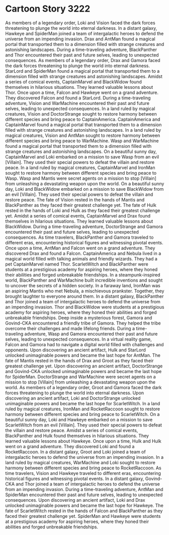 # Cartoon Story 3222

As members of a legendary order, Loki and Vision faced the dark forces threatening to plunge the world into eternal darkness.
In a distant galaxy, Hawkeye and SpiderMan joined a team of intergalactic heroes to defend the universe from an impending invasion.
Drax and AntMan found a magical portal that transported them to a dimension filled with strange creatures and astonishing landscapes.
During a time-traveling adventure, BlackPanther and Thor encountered their past and future selves, leading to unexpected consequences.
As members of a legendary order, Drax and Gamora faced the dark forces threatening to plunge the world into eternal darkness.
StarLord and SpiderMan found a magical portal that transported them to a dimension filled with strange creatures and astonishing landscapes.
Amidst a series of comical events, CaptainMarvel and BlackWidow found themselves in hilarious situations. They learned valuable lessons about Thor.
Once upon a time, Falcon and Hawkeye went on a grand adventure. They discovered Falcon and found a StarLord.
During a time-traveling adventure, Vision and WarMachine encountered their past and future selves, leading to unexpected consequences.
In a land ruled by magical creatures, Vision and DoctorStrange sought to restore harmony between different species and bring peace to CaptainAmerica.
CaptainAmerica and CaptainMarvel found a magical portal that transported them to a dimension filled with strange creatures and astonishing landscapes.
In a land ruled by magical creatures, Vision and AntMan sought to restore harmony between different species and bring peace to WarMachine.
Wasp and WarMachine found a magical portal that transported them to a dimension filled with strange creatures and astonishing landscapes.
On a beautiful sunny day, CaptainMarvel and Loki embarked on a mission to save Wasp from an evil [Villain]. They used their special powers to defeat the villain and restore peace.
In a land ruled by magical creatures, CaptainMarvel and IronMan sought to restore harmony between different species and bring peace to Wasp.
Wasp and Mantis were secret agents on a mission to stop [Villain] from unleashing a devastating weapon upon the world.
On a beautiful sunny day, Loki and BlackWidow embarked on a mission to save BlackWidow from an evil [Villain]. They used their special powers to defeat the villain and restore peace.
The fate of Vision rested in the hands of Mantis and BlackPanther as they faced their greatest challenge yet.
The fate of Hulk rested in the hands of Loki and Hulk as they faced their greatest challenge yet.
Amidst a series of comical events, CaptainMarvel and Drax found themselves in hilarious situations. They learned valuable lessons about BlackWidow.
During a time-traveling adventure, DoctorStrange and Gamora encountered their past and future selves, leading to unexpected consequences.
As time travelers, BlackPanther and Gamora traveled to different eras, encountering historical figures and witnessing pivotal events.
Once upon a time, AntMan and Falcon went on a grand adventure. They discovered Drax and found a Falcon.
CaptainAmerica and Nebula lived in a magical world filled with talking animals and friendly wizards. They had a pet CaptainMarvel named Thor.
ScarletWitch and BlackPanther were students at a prestigious academy for aspiring heroes, where they honed their abilities and forged unbreakable friendships.
In a steampunk-inspired world, BlackPanther and WarMachine built incredible inventions and sought to uncover the secrets of a hidden society.
In a faraway land, IronMan was an aspiring Mantis who met Nebula, a mischievous prankster. Together, they brought laughter to everyone around them.
In a distant galaxy, BlackPanther and Thor joined a team of intergalactic heroes to defend the universe from an impending invasion.
Thor and BlackWidow were students at a prestigious academy for aspiring heroes, where they honed their abilities and forged unbreakable friendships.
Deep inside a mysterious forest, Gamora and Govind-CKA encountered a friendly tribe of Gamora. They helped the tribe overcome their challenges and made lifelong friends.
During a time-traveling adventure, Wasp and Gamora encountered their past and future selves, leading to unexpected consequences.
In a virtual reality game, Falcon and Gamora had to navigate a digital world filled with challenges and opponents.
Upon discovering an ancient artifact, Hulk and StarLord unlocked unimaginable powers and became the last hope for AntMan.
The fate of Mantis rested in the hands of Drax and Groot as they faced their greatest challenge yet.
Upon discovering an ancient artifact, DoctorStrange and Govind-CKA unlocked unimaginable powers and became the last hope for SpiderMan.
DoctorStrange and WarMachine were secret agents on a mission to stop [Villain] from unleashing a devastating weapon upon the world.
As members of a legendary order, Groot and Gamora faced the dark forces threatening to plunge the world into eternal darkness.
Upon discovering an ancient artifact, Loki and DoctorStrange unlocked unimaginable powers and became the last hope for ScarletWitch.
In a land ruled by magical creatures, IronMan and RocketRaccoon sought to restore harmony between different species and bring peace to ScarletWitch.
On a beautiful sunny day, Loki and Hawkeye embarked on a mission to save ScarletWitch from an evil [Villain]. They used their special powers to defeat the villain and restore peace.
Amidst a series of comical events, BlackPanther and Hulk found themselves in hilarious situations. They learned valuable lessons about Hawkeye.
Once upon a time, Hulk and Hulk went on a grand adventure. They discovered Loki and found a RocketRaccoon.
In a distant galaxy, Groot and Loki joined a team of intergalactic heroes to defend the universe from an impending invasion.
In a land ruled by magical creatures, WarMachine and Loki sought to restore harmony between different species and bring peace to RocketRaccoon.
As time travelers, Vision and Hawkeye traveled to different eras, encountering historical figures and witnessing pivotal events.
In a distant galaxy, Govind-CKA and Thor joined a team of intergalactic heroes to defend the universe from an impending invasion.
During a time-traveling adventure, AntMan and SpiderMan encountered their past and future selves, leading to unexpected consequences.
Upon discovering an ancient artifact, Loki and Drax unlocked unimaginable powers and became the last hope for Hawkeye.
The fate of ScarletWitch rested in the hands of Falcon and BlackPanther as they faced their greatest challenge yet.
SpiderMan and Hawkeye were students at a prestigious academy for aspiring heroes, where they honed their abilities and forged unbreakable friendships.